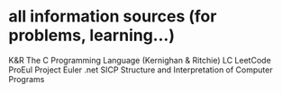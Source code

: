 # all information sources (for problems, learning...)


K&R					The C Programming Language (Kernighan & Ritchie)
LC					LeetCode
ProEul			Project Euler .net
SICP				Structure and Interpretation of Computer Programs